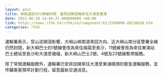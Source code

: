 ```yaml
---
layout: post
title: 嶼南道部分行車線封閉　當局加開渡輪來往大澳至東涌
date: 2021-06-28 14:44:37.000000000 +08:00
link: https://news.rthk.hk/rthk/ch/component/k2/1598090-20210628.htm
categories: rthk
---
```


運輸署表示，受山泥傾瀉影響，大嶼山嶼南道來回方向、近大嶼山南分區警署全線仍然封閉，新大嶼巴士的1號線會改為來往梅窩至長沙，11號線會改為來往東涌站巴士總站至長沙和大澳至塘褔，新大嶼山巴士2號、4號及23號線暫停服務。

除了常規渡輪服務外，運輸署已安排加開來往大澳至東涌碼頭的緊急渡輪服務，並呼籲乘客預早計劃行程，留意最新交通消息。
